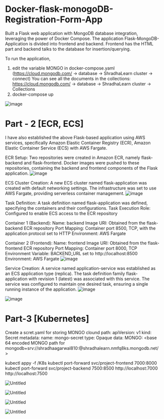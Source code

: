 # Docker-flask-monogoDB-Registration-Form-App
Built a Flask web application with MongoDB database integration, leveraging the power of Docker Compose.
The application Flask-MongoDB-Application is divided into frontend and backend.
Frontend has the HTML part and backend talks to the database for insertion/querying.

To run the application,
1) edit the variable MONGO in docker-compose.yaml (https://cloud.mongodb.com/ -> database -> ShradhaLearn cluster -> connect) 
You can see all the documents in the collections: https://cloud.mongodb.com/ -> database -> ShradhaLearn cluster -> Collections
2) docker-compose up

![image](https://github.com/shradha810/Docker-flask-monogoDB-Registration-Form-App/assets/60320258/08d1ea8d-3948-4250-b076-f8605a316145)

# Part - 2 [ECR, ECS]
I have also established the above Flask-based application using AWS services, specifically Amazon Elastic Container Registry (ECR), Amazon Elastic Container Service (ECS) with AWS Fargate.

ECR Setup:
Two repositories were created in Amazon ECR, namely flask-backend and flask-frontend. Docker images were pushed to these repositories, containing the backend and frontend components of the Flask application.
![image](https://github.com/shradha810/Docker-flask-monogoDB-Registration-Form-App/assets/60320258/19ceee80-1e65-43c6-9dd7-26f9d31d7c13)


ECS Cluster Creation:
A new ECS cluster named flask-application was created with default networking settings.
The infrastructure was set to use AWS Fargate, providing serverless container management.
![image](https://github.com/shradha810/Docker-flask-monogoDB-Registration-Form-App/assets/60320258/94514b80-03b4-428a-ae72-3f8efff3ef37)


Task Definition:
A task definition named flask-application was defined, specifying the containers and their configurations.
Task Execution Role: Configured to enable ECS access to the ECR repository

Container 1 (Backend):
Name: backend
Image URI: Obtained from the flask-backend ECR repository
Port Mapping: Container port 8500, TCP, with the application protocol set to HTTP
Environment: AWS Fargate

Container 2 (Frontend):
Name: frontend
Image URI: Obtained from the flask-frontend ECR repository
Port Mapping: Container port 8000, TCP
Environment Variable: BACKEND_URL set to http://localhost:8500
Environment: AWS Fargate
![image](https://github.com/shradha810/Docker-flask-monogoDB-Registration-Form-App/assets/60320258/506bdf22-cb6c-4d61-951a-5223f2c1cf26)


Service Creation:
A service named application-service was established as an ECS application type (replica). The task definition family flask-application with revision 1 (latest) was associated with this service. The service was configured to maintain one desired task, ensuring a single running instance of the application.
![image](https://github.com/shradha810/Docker-flask-monogoDB-Registration-Form-App/assets/60320258/d7159705-f5f2-4d65-abc2-046b0f1a391f)

![image](https://github.com/shradha810/Docker-flask-monogoDB-Registration-Form-App/assets/60320258/bc1217da-9119-46f7-a789-88f9578a18ef)

# Part-3 [Kubernetes]
Create a scret.yaml for storing MONGO clound path:
apiVersion: v1
kind: Secret
metadata:
  name: mongo-secret
type: Opaque
data:
  MONGO: <base 64 encoded MONGO path for mongodb+srv://shradhaagarwal810:<Password>@shradhalearn.nmfq8ks.mongodb.net/>

kubectl appy -f /K8s
kubectl port-forward svc/project-frontend 7000:8000 
kubectl port-forward svc/project-backend 7500:8500
http://localhost:7000
http://localhost:7500

![Untitled](https://prod-files-secure.s3.us-west-2.amazonaws.com/b38ad723-1a0c-411d-a45f-8543b6c8927f/51d57a19-2f55-4453-b908-51a3032a7631/Untitled.png)

![Untitled](https://prod-files-secure.s3.us-west-2.amazonaws.com/b38ad723-1a0c-411d-a45f-8543b6c8927f/e7e012db-3a2c-44ea-a523-445435b040b5/Untitled.png)

![Untitled](https://prod-files-secure.s3.us-west-2.amazonaws.com/b38ad723-1a0c-411d-a45f-8543b6c8927f/de62ec03-7b65-4c4e-8fb5-7532ab347c4e/Untitled.png)

![Untitled](https://prod-files-secure.s3.us-west-2.amazonaws.com/b38ad723-1a0c-411d-a45f-8543b6c8927f/d5c10c38-8a9c-41bb-b9bf-cb7e27189ae3/Untitled.png)
